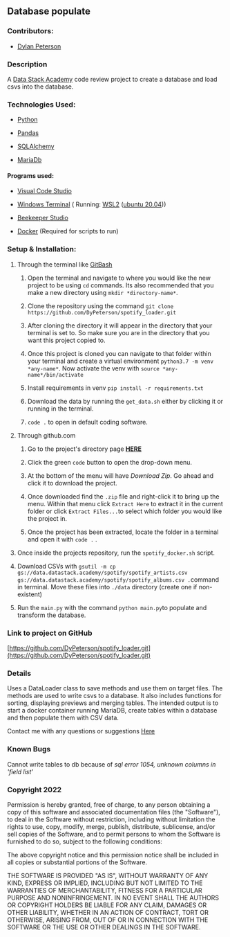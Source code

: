 ## Database populate

### Contributors:

 

 
- [Dylan Peterson](https://github.com/DyPeterson)

  

### Description

  

A [Data Stack Academy](https://www.datastack.academy/) code review project to create a database and load csvs into the database.

  

### Technologies Used:

- [Python](https://www.python.org/)

- [Pandas](https://pandas.pydata.org/)

- [SQLAlchemy](https://www.sqlalchemy.org/)

- [MariaDb](https://mariadb.org/)

#### Programs used:

  

- [Visual Code Studio](https://code.visualstudio.com/)

  

- [Windows Terminal](https://apps.microsoft.com/store/detail/windows-terminal/9N0DX20HK701?hl=en-us&gl=US) ( Running: [WSL2](https://docs.microsoft.com/en-us/windows/wsl/install) ([ubuntu 20.04](https://releases.ubuntu.com/20.04/)))
- [Beekeeper Studio](https://www.beekeeperstudio.io/)

  
- [Docker](https://www.docker.com/) (Required for scripts to run)
  

### Setup & Installation:

  

1. Through the terminal like [GitBash](https://git-scm.com/downloads)

  
	
	1. Open the terminal and navigate to where you would like the new project to be using `cd` commands. Its also recommended that you make a new directory using `mkdir *directory-name*`.

	  

	1. Clone the repository using the command `git clone https://github.com/DyPeterson/spotify_loader.git`

	  

	1. After cloning the directory it will appear in the directory that your terminal is set to. So make sure you are in the directory that you want this project copied to.

	  

	1. Once this project is cloned you can navigate to that folder within your terminal and create a virtual environment `python3.7 -m venv *any-name*`. Now activate the venv with `source *any-name*/bin/activate`

	  

	1. Install requirements in venv `pip install -r requirements.txt`

	  

	1. Download the data by running the `get_data.sh` either by clicking it or running in the terminal.

	  

	1.  `code .` to open in default coding software.

  

2. Through github.com

  
	
	1. Go to the project's directory page **[HERE](https://github.com/DyPeterson/spotify_loader.git)**

	  

	1. Click the green `code` button to open the drop-down menu.

	  

	1. At the bottom of the menu will have *Download Zip*. Go ahead and click it to download the project.

	  

	1. Once downloaded find the `.zip` file and right-click it to bring up the menu. Within that menu click `Extract Here` to extract it in the current folder or click `Extract Files...`to select which folder you would like the project in.

	  

	1. Once the project has been extracted, locate the folder in a terminal and open it with `code .` .

3.  Once inside the projects repository, run the `spotify_docker.sh` script.
4.  Download CSVs with `gsutil -m cp gs://data.datastack.academy/spotify/spotify_artists.csv gs://data.datastack.academy/spotify/spotify_albums.csv .`command in terminal. Move these files into `./data` directory (create one if non-existent)
5. Run the `main.py`  with the command `python main.py`to populate and transform the database.

### Link to project on GitHub

  

[https://github.com/DyPeterson/spotify_loader.git](https://github.com/DyPeterson/spotify_loader.git)

  
  

### Details
Uses a DataLoader class to save methods and use them on target files. The methods are used to write csvs to a database. It also includes functions for sorting, displaying previews and merging tables. The intended output is to start a docker container running MariaDB, create tables within a database and then populate them with CSV data.

Contact me with any questions or suggestions [Here](dylan.peterson17@gmail.com)

### Known Bugs

  

Cannot write tables to db because of *sql error 1054, unknown columns in 'field list'*

  

### Copyright 2022

  

Permission is hereby granted, free of charge, to any person obtaining a copy of this software and associated documentation files (the "Software"), to deal in the Software without restriction, including without limitation the rights to use, copy, modify, merge, publish, distribute, sublicense, and/or sell copies of the Software, and to permit persons to whom the Software is furnished to do so, subject to the following conditions:

  

The above copyright notice and this permission notice shall be included in all copies or substantial portions of the Software.

  

THE SOFTWARE IS PROVIDED "AS IS", WITHOUT WARRANTY OF ANY KIND, EXPRESS OR IMPLIED, INCLUDING BUT NOT LIMITED TO THE WARRANTIES OF MERCHANTABILITY, FITNESS FOR A PARTICULAR PURPOSE AND NONINFRINGEMENT. IN NO EVENT SHALL THE AUTHORS OR COPYRIGHT HOLDERS BE LIABLE FOR ANY CLAIM, DAMAGES OR OTHER LIABILITY, WHETHER IN AN ACTION OF CONTRACT, TORT OR OTHERWISE, ARISING FROM, OUT OF OR IN CONNECTION WITH THE SOFTWARE OR THE USE OR OTHER DEALINGS IN THE SOFTWARE.
